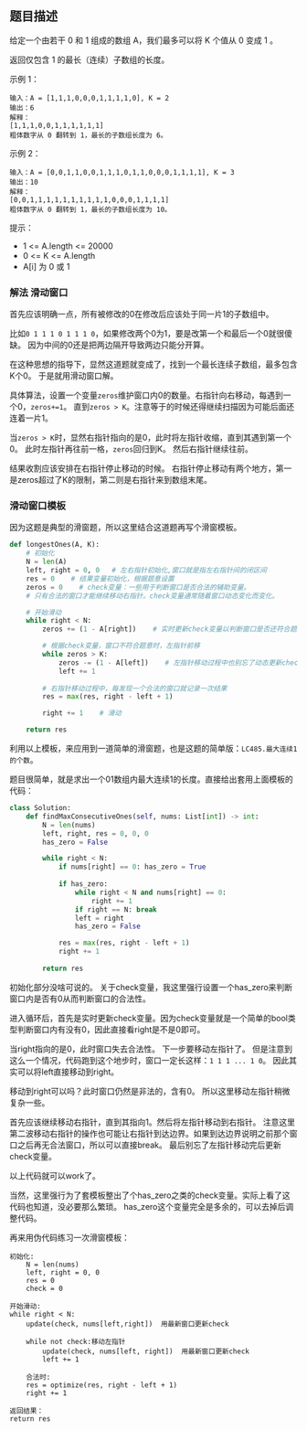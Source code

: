 ## 题目描述
给定一个由若干 0 和 1 组成的数组 A，我们最多可以将 K 个值从 0 变成 1 。

返回仅包含 1 的最长（连续）子数组的长度。

示例 1：
```
输入：A = [1,1,1,0,0,0,1,1,1,1,0], K = 2
输出：6
解释： 
[1,1,1,0,0,1,1,1,1,1,1]
粗体数字从 0 翻转到 1，最长的子数组长度为 6。
```
示例 2：
```
输入：A = [0,0,1,1,0,0,1,1,1,0,1,1,0,0,0,1,1,1,1], K = 3
输出：10
解释：
[0,0,1,1,1,1,1,1,1,1,1,1,0,0,0,1,1,1,1]
粗体数字从 0 翻转到 1，最长的子数组长度为 10。
```

提示：
- 1 <= A.length <= 20000
- 0 <= K <= A.length
- A[i] 为 0 或 1 

### 解法 滑动窗口
首先应该明确一点，所有被修改的0在修改后应该处于同一片1的子数组中。

比如`0 1 1 1 0 1 1 1 0`，如果修改两个0为1，要是改第一个和最后一个0就很傻缺。
因为中间的0还是把两边隔开导致两边只能分开算。

在这种思想的指导下，显然这道题就变成了，找到一个最长连续子数组，最多包含K个0。
于是就用滑动窗口解。

具体算法，设置一个变量`zeros`维护窗口内0的数量。右指针向右移动，每遇到一个0，`zeros+=1`。
直到`zeros > K`。注意等于的时候还得继续扫描因为可能后面还连着一片1。

当`zeros > K`时，显然右指针指向的是0，此时将左指针收缩，直到其遇到第一个0。
此时左指针再往前一格，`zeros`回归到K。
然后右指针继续往前。

结果收割应该安排在右指针停止移动的时候。
右指针停止移动有两个地方，第一是zeros超过了K的限制，第二则是右指针来到数组末尾。

### 滑动窗口模板
因为这题是典型的滑窗题，所以这里结合这道题再写个滑窗模板。

```python
def longestOnes(A, K):
    # 初始化
    N = len(A)
    left, right = 0, 0   # 左右指针初始化,窗口就是指左右指针间的闭区间
    res = 0    # 结果变量初始化，根据题意设置
    zeros = 0    # check变量：一些用于判断窗口是否合法的辅助变量。
    # 只有合法的窗口才能继续移动右指针。check变量通常随着窗口动态变化而变化。

    # 开始滑动
    while right < N:
        zeros += (1 - A[right])    # 实时更新check变量以判断窗口是否还符合题意

        # 根据check变量，窗口不符合题意时，左指针前移
        while zeros > K:
            zeros -= (1 - A[left])    # 左指针移动过程中也别忘了动态更新check变量
            left += 1
        
        # 右指针移动过程中，每发现一个合法的窗口就记录一次结果
        res = max(res, right - left + 1)

        right += 1    # 滑动

    return res
```

利用以上模板，来应用到一道简单的滑窗题，也是这题的简单版：`LC485.最大连续1的个数`。

题目很简单，就是求出一个01数组内最大连续1的长度。直接给出套用上面模板的代码：
```python
class Solution:
    def findMaxConsecutiveOnes(self, nums: List[int]) -> int:
        N = len(nums)
        left, right, res = 0, 0, 0
        has_zero = False

        while right < N:
            if nums[right] == 0: has_zero = True
            
            if has_zero:
                while right < N and nums[right] == 0:
                    right += 1
                if right == N: break
                left = right
                has_zero = False

            res = max(res, right - left + 1)
            right += 1
        
        return res
```
初始化部分没啥可说的。
关于check变量，我这里强行设置一个has_zero来判断窗口内是否有0从而判断窗口的合法性。

进入循环后，首先是实时更新check变量。因为check变量就是一个简单的bool类型判断窗口内有没有0，因此直接看right是不是0即可。

当right指向的是0，此时窗口失去合法性。
下一步要移动左指针了。
但是注意到这么一个情况，代码跑到这个地步时，窗口一定长这样：`1 1 1 ... 1 0`。
因此其实可以将left直接移动到right。

移动到right可以吗？此时窗口仍然是非法的，含有0。
所以这里移动左指针稍微复杂一些。

首先应该继续移动右指针，直到其指向1。然后将左指针移动到右指针。
注意这里第二波移动右指针的操作也可能让右指针到达边界。如果到达边界说明之前那个窗口之后再无合法窗口，所以可以直接break。
最后别忘了左指针移动完后更新check变量。

以上代码就可以work了。

当然，这里强行为了套模板整出了个has_zero之类的check变量。实际上看了这代码也知道，没必要那么繁琐。
has_zero这个变量完全是多余的，可以去掉后调整代码。

再来用伪代码练习一次滑窗模板：
```text
初始化:
    N = len(nums)
    left, right = 0, 0
    res = 0
    check = 0

开始滑动:
while right < N:
    update(check, nums[left,right])  用最新窗口更新check
    
    while not check:移动左指针
        update(check, nums[left, right])  用最新窗口更新check
        left += 1 
    
    合法时:
    res = optimize(res, right - left + 1)
    right += 1

返回结果：
return res
```